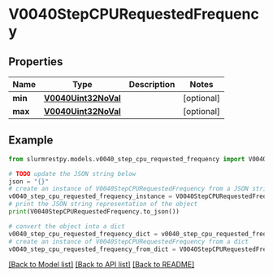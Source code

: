 # V0040StepCPURequestedFrequency


## Properties

Name | Type | Description | Notes
------------ | ------------- | ------------- | -------------
**min** | [**V0040Uint32NoVal**](V0040Uint32NoVal.md) |  | [optional]
**max** | [**V0040Uint32NoVal**](V0040Uint32NoVal.md) |  | [optional]

## Example

```python
from slurmrestpy.models.v0040_step_cpu_requested_frequency import V0040StepCPURequestedFrequency

# TODO update the JSON string below
json = "{}"
# create an instance of V0040StepCPURequestedFrequency from a JSON string
v0040_step_cpu_requested_frequency_instance = V0040StepCPURequestedFrequency.from_json(json)
# print the JSON string representation of the object
print(V0040StepCPURequestedFrequency.to_json())

# convert the object into a dict
v0040_step_cpu_requested_frequency_dict = v0040_step_cpu_requested_frequency_instance.to_dict()
# create an instance of V0040StepCPURequestedFrequency from a dict
v0040_step_cpu_requested_frequency_from_dict = V0040StepCPURequestedFrequency.from_dict(v0040_step_cpu_requested_frequency_dict)
```
[[Back to Model list]](../README.md#documentation-for-models) [[Back to API list]](../README.md#documentation-for-api-endpoints) [[Back to README]](../README.md)



